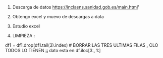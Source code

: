 1. Descarga de datos https://inclasns.sanidad.gob.es/main.html' 
2. Obtengo excel y muevo de descargas a data
3. Estudio excel


4. LIMPIEZA : 

df1 = df1.drop(df1.tail(3).index) # BORRAR LAS TRES ULTIMAS FILAS , OLO TODOS LO TIENEN ¡¡
dato esta en df.iloc[3:, 1:]

